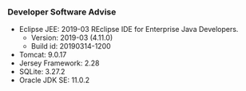 ### Developer Software Advise

* Eclipse JEE: 2019-03 REclipse IDE for Enterprise Java Developers.
    * Version: 2019-03 (4.11.0)
    * Build id: 20190314-1200
* Tomcat: 9.0.17
* Jersey Framework: 2.28
* SQLite: 3.27.2
* Oracle JDK SE: 11.0.2
